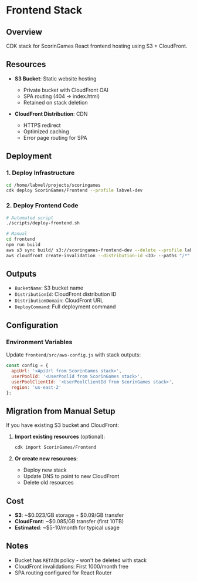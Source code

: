 # Frontend Stack

## Overview
CDK stack for ScorinGames React frontend hosting using S3 + CloudFront.

## Resources

- **S3 Bucket**: Static website hosting
  - Private bucket with CloudFront OAI
  - SPA routing (404 → index.html)
  - Retained on stack deletion

- **CloudFront Distribution**: CDN
  - HTTPS redirect
  - Optimized caching
  - Error page routing for SPA

## Deployment

### 1. Deploy Infrastructure
```bash
cd /home/labvel/projects/scoringames
cdk deploy ScorinGames/Frontend --profile labvel-dev
```

### 2. Deploy Frontend Code
```bash
# Automated script
./scripts/deploy-frontend.sh

# Manual
cd frontend
npm run build
aws s3 sync build/ s3://scoringames-frontend-dev --delete --profile labvel-dev
aws cloudfront create-invalidation --distribution-id <ID> --paths "/*" --profile labvel-dev
```

## Outputs

- `BucketName`: S3 bucket name
- `DistributionId`: CloudFront distribution ID
- `DistributionDomain`: CloudFront URL
- `DeployCommand`: Full deployment command

## Configuration

### Environment Variables
Update `frontend/src/aws-config.js` with stack outputs:
```javascript
const config = {
  apiUrl: '<ApiUrl from ScorinGames stack>',
  userPoolId: '<UserPoolId from ScorinGames stack>',
  userPoolClientId: '<UserPoolClientId from ScorinGames stack>',
  region: 'us-east-2'
};
```

## Migration from Manual Setup

If you have existing S3 bucket and CloudFront:

1. **Import existing resources** (optional):
   ```bash
   cdk import ScorinGames/Frontend
   ```

2. **Or create new resources**:
   - Deploy new stack
   - Update DNS to point to new CloudFront
   - Delete old resources

## Cost

- **S3**: ~$0.023/GB storage + $0.09/GB transfer
- **CloudFront**: ~$0.085/GB transfer (first 10TB)
- **Estimated**: ~$5-10/month for typical usage

## Notes

- Bucket has `RETAIN` policy - won't be deleted with stack
- CloudFront invalidations: First 1000/month free
- SPA routing configured for React Router
